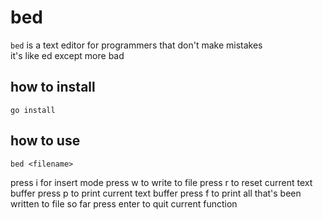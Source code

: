# bed 
`bed` is a text editor for programmers that don't make mistakes  
it's like ed except more bad

## how to install
`go install`

## how to use
`bed <filename>`

press i for insert mode
press w to write to file
press r to reset current text buffer
press p to print current text buffer
press f to print all that's been written to file so far
press enter to quit current function

